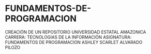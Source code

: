 # FUNDAMENTOS-DE-PROGRAMACION
CREACIÓN DE UN REPOSITORIO  UNIVERSIDAD ESTATAL AMAZONICA  CARRERA: TECNOLOGIAS DE LA INFORMACIÓN  ASIGNATURA: FUNDAMENTOS DE PROGRAMACION  ASHLEY SCARLET ALVARADO PILOZO
